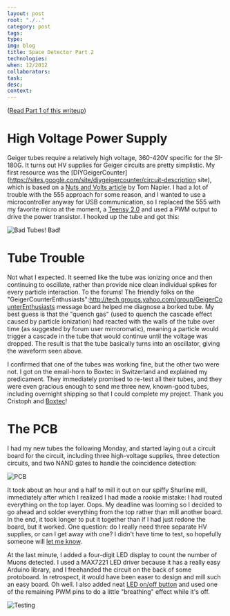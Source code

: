```yaml
---
layout: post 
root: "./.." 
category: post
tags: 
type: 
img: blog 
title: Space Detector Part 2
technologies: 
when: 12/2012
collaborators: 
task: 
desc: 
context:  
---
```


([Read Part 1 of this writeup](/blog/space-1.html))

# High Voltage Power Supply

Geiger tubes require a relatively high voltage, 360-420V specific for the SI-180G. It turns out HV supplies for Geiger circuits are pretty simplistic. My first resource was the [DIYGeigerCounter](https://sites.google.com/site/diygeigercounter/circuit-description site), which is based on a [Nuts and Volts article](http://www.scribd.com/doc/41802301/Nuts-Volts-25-01-Jan-2004#page=44) by Tom Napier. I had a lot of trouble with the 555 approach for some reason, and I wanted to use a microcontroller anyway for USB communication, so I replaced the 555 with my favorite micro at the moment, a [Teensy 2.0](http://www.pjrc.com/teensy/) and used a PWM output to drive the power transistor. I hooked up the tube and got this:

![Bad Tubes! Bad!](/images/{{page.img}}/cosmic-bad-tube.jpg)

# Tube Trouble

Not what I expected. It seemed like the tube was ionizing once and then continuing to oscillate, rather than provide nice clean individual spikes for every particle interaction. To the forums! The friendly folks on the "GeigerCounterEnthusiasts":http://tech.groups.yahoo.com/group/GeigerCounterEnthusiasts message board helped me diagnose a borked tube. My best guess is that the "quench gas" (used to quench the cascade effect caused by particle ionization) had reacted with the walls of the tube over time (as suggested by forum user mirroromatic), meaning a particle would trigger a cascade in the tube that would continue until the voltage was dropped. The result is that the tube basically turns into an oscillator, giving the waveform seen above.

I confirmed that one of the tubes was working fine, but the other two were not. I got on the email-horn to Boxtec in Switzerland and explained my predicament. They immediately promised to re-test all their tubes, and they were even gracious enough to send me three new, known-good tubes, including overnight shipping so that I could complete my project. Thank you Cristoph and [Boxtec](http://boxtec.ch)!

# The PCB

I had my new tubes the following Monday, and started laying out a circuit board for the circuit, including three high-voltage supplies, three detection circuits, and two NAND gates to handle the coincidence detection:

![PCB](/images/{{page.img}}/cosmic-pcb.jpg)

It took about an hour and a half to mill it out on our spiffy Shurline mill, immediately after which I realized I had made a rookie mistake: I had routed everything on the top layer. Oops. My deadline was looming so I decided to go ahead and solder everything from the top rather than mill another board. In the end, it took longer to put it together than if I had just redone the board, but it worked. One question: do I really need three separate HV supplies, or can I get away with one? I didn't have time to test, so hopefully someone will [let me know](mailto:max@mmmaaa.xxx).

At the last minute, I added a four-digit LED display to count the number of Muons detected. I used a MAX7221 LED driver because it has a really easy Arduino library, and I freehanded the circuit on the back of some protoboard. In retrospect, it would have been easer to design and mill such an easy board. Oh well. I also added neat [LED on/off button](https://www.adafruit.com/products/916) and used one of the remaining PWM pins to do a little "breathing" effect while it's off.

![Testing](/images/{{page.img}}/cosmic-testing.jpg)